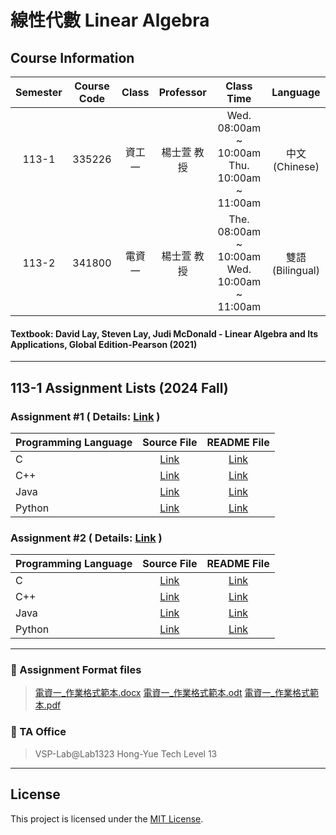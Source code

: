 # 線性代數 Linear Algebra
## Course Information
| Semester | Course Code | Class |  Professor | Class Time | Language |
| :------: | :-----: | :------: | :------: | :------: | :------: |
| 113-1 | 335226 | 資工一 | 楊士萱  教授 | Wed. 08:00am ~ 10:00am </br> Thu. 10:00am ~ 11:00am | 中文 (Chinese) | 
| 113-2 | 341800 | 電資一 | 楊士萱  教授 | The. 08:00am ~ 10:00am </br> Wed. 10:00am ~ 11:00am | 雙語 (Bilingual) |

#### Textbook: David Lay, Steven Lay, Judi McDonald - Linear Algebra and Its Applications, Global Edition-Pearson (2021)

---

## 113-1 Assignment Lists (2024 Fall)

### Assignment #1 ( Details: [Link](./113-1/Assignment_1/README.md) )

| Programming Language | Source File      | README File           |
| :------------------ | :--------------: | :-------------------: |
| C | [Link](./113-1/Assignment_1/Lang_C/PA_1.c) | [Link](./113-1/Assignment_1/Lang_C/README.md)  |
| C++ | [Link](./113-1/Assignment_1/Lang_CPP/PA_1.cpp) | [Link](./113-1/Assignment_1/Lang_CPP/README.md)  |
| Java | [Link](./113-1/Assignment_1/Lang_JAVA/PA_1.java) | [Link](./113-1/Assignment_1/Lang_JAVA/README.md)  |
| Python | [Link](./113-1/Assignment_1/Lang_Python/PA_1.py) | [Link](./113-1/Assignment_1/Lang_Python/README.md)  |

### Assignment #2 ( Details: [Link](./113-1/Assignment_2/README.md) )

| Programming Language | Source File      | README File           |
| :------------------ | :--------------: | :-------------------: |
| C | [Link](./113-1/Assignment_2/Lang_C/PA_1.c) | [Link](./113-1/Assignment_2/Lang_C/README.md)  |
| C++ | [Link](./113-1/Assignment_2/Lang_CPP/PA_1.cpp) | [Link](./113-1/Assignment_2/Lang_CPP/README.md)  |
| Java | [Link](./113-1/Assignment_2/Lang_JAVA/PA_1.java) | [Link](./113-1/Assignment_2/Lang_JAVA/README.md)  |
| Python | [Link](./113-1/Assignment_2/Lang_Python/PA_1.py) | [Link](./113-1/Assignment_2/Lang_Python/README.md)  |

---

### 📝 Assignment Format files
> [電資一_作業格式範本.docx](./113-2/Assignments_Sample/Assignments_Sample.docx) 
> [電資一_作業格式範本.odt](./113-2/Assignments_Sample/Assignments_Sample.odt)
> [電資一_作業格式範本.pdf](./113-2/Assignments_Sample/Assignments_Sample.pdf)


### 📢 TA Office
> VSP-Lab@Lab1323
> Hong-Yue Tech Level 13

---

## License
This project is licensed under the [MIT License](LICENSE).
